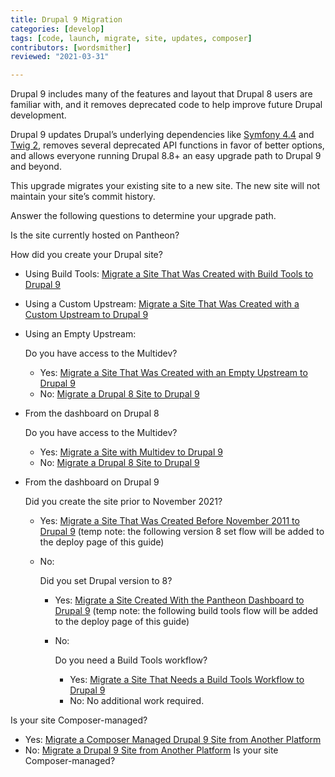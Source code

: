 ```yaml
---
title: Drupal 9 Migration
categories: [develop]
tags: [code, launch, migrate, site, updates, composer]
contributors: [wordsmither]
reviewed: "2021-03-31"

---
```

Drupal 9 includes many of the features and layout that Drupal 8 users are familiar with, and it removes deprecated code to help improve future Drupal development.

Drupal 9 updates Drupal’s underlying dependencies like [Symfony 4.4](https://symfony.com/releases/4.4) and [Twig 2](https://twig.symfony.com/doc/2.x/index.html), removes several deprecated API functions in favor of better options, and allows everyone running Drupal 8.8+ an easy upgrade path to Drupal 9 and beyond.

<Alert title="Note" type="info" >

This upgrade migrates your existing site to a new site.  The new site will not maintain your site’s commit history.

</Alert>

Answer the following questions to determine your upgrade path.

Is the site currently hosted on Pantheon?

<TabList>

<Tab title="Yes" id="hosted-yes" active={true}>

How did you create your Drupal site?

- Using Build Tools: [Migrate a Site That Was Created with Build Tools to Drupal 9](/guides/drupal-9-hosted-createbt)
- Using a Custom Upstream: [Migrate a Site That Was Created with a Custom Upstream to Drupal 9](/guides/drupal-9-hosted-createcustom)
- Using an Empty Upstream:

  Do you have access to the Multidev?
  - Yes: [Migrate a Site That Was Created with an Empty Upstream to Drupal 9](/guides/drupal-9-hosted-createempty-md)
  - No: [Migrate a Drupal 8 Site to Drupal 9](/guides/drupal-9-hosted)
- From the dashboard on Drupal 8

  Do you have access to the Multidev?
  - Yes: [Migrate a Site with Multidev to Drupal 9](/guides/drupal-9-hosted-md)
  - No: [Migrate a Drupal 8 Site to Drupal 9](/guides/drupal-9-hosted)
- From the dashboard on Drupal 9

  Did you create the site prior to November 2021?
  - Yes: [Migrate a Site That Was Created Before November 2011 to Drupal 9](/guides/drupal-9-hosted-pre112021) (temp note: the following version 8 set flow will be added to the deploy page of this guide)
  - No: 

    Did you set Drupal version to 8?
    - Yes: [Migrate a Site Created With the Pantheon Dashboard to Drupal 9](/guides/drupal-9-hosted-createdashboard-set8) (temp note: the following build tools flow will be added to the deploy page of this guide)
    - No: 

      Do you need a Build Tools workflow?
      - Yes: [Migrate a Site That Needs a Build Tools Workflow to Drupal 9](/guides/drupal-9-hosted-btworkflow)
      - No: No additional work required.


</Tab>

<Tab title="No" id="hosted-yes">

Is your site Composer-managed?

- Yes: [Migrate a Composer Managed Drupal 9 Site from Another Platform](/guides/drupal-9-unhosted-composer)
- No: [Migrate a Drupal 9 Site from Another Platform](/guides/drupal-9-unhosted)
Is your site Composer-managed?

</Tab>
</TabList>


